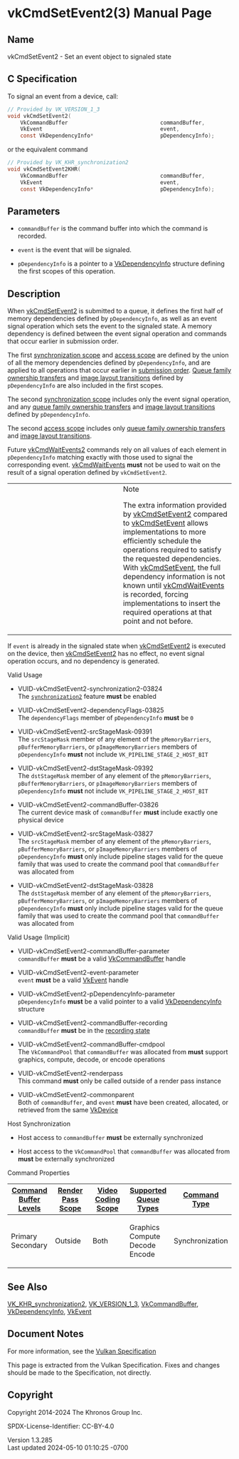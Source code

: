 # vkCmdSetEvent2(3) Manual Page

## Name

vkCmdSetEvent2 - Set an event object to signaled state



## <a href="#_c_specification" class="anchor"></a>C Specification

To signal an event from a device, call:

``` c
// Provided by VK_VERSION_1_3
void vkCmdSetEvent2(
    VkCommandBuffer                             commandBuffer,
    VkEvent                                     event,
    const VkDependencyInfo*                     pDependencyInfo);
```

or the equivalent command

``` c
// Provided by VK_KHR_synchronization2
void vkCmdSetEvent2KHR(
    VkCommandBuffer                             commandBuffer,
    VkEvent                                     event,
    const VkDependencyInfo*                     pDependencyInfo);
```

## <a href="#_parameters" class="anchor"></a>Parameters

- `commandBuffer` is the command buffer into which the command is
  recorded.

- `event` is the event that will be signaled.

- `pDependencyInfo` is a pointer to a
  [VkDependencyInfo](https://registry.khronos.org/vulkan/specs/1.3-extensions/man/html/VkDependencyInfo.html) structure defining the first
  scopes of this operation.

## <a href="#_description" class="anchor"></a>Description

When [vkCmdSetEvent2](https://registry.khronos.org/vulkan/specs/1.3-extensions/man/html/vkCmdSetEvent2.html) is submitted to a queue, it
defines the first half of memory dependencies defined by
`pDependencyInfo`, as well as an event signal operation which sets the
event to the signaled state. A memory dependency is defined between the
event signal operation and commands that occur earlier in submission
order.

The first <a
href="https://registry.khronos.org/vulkan/specs/1.3-extensions/html/vkspec.html#synchronization-dependencies-scopes"
target="_blank" rel="noopener">synchronization scope</a> and <a
href="https://registry.khronos.org/vulkan/specs/1.3-extensions/html/vkspec.html#synchronization-dependencies-access-scopes"
target="_blank" rel="noopener">access scope</a> are defined by the union
of all the memory dependencies defined by `pDependencyInfo`, and are
applied to all operations that occur earlier in <a
href="https://registry.khronos.org/vulkan/specs/1.3-extensions/html/vkspec.html#synchronization-submission-order"
target="_blank" rel="noopener">submission order</a>. <a
href="https://registry.khronos.org/vulkan/specs/1.3-extensions/html/vkspec.html#synchronization-queue-transfers"
target="_blank" rel="noopener">Queue family ownership transfers</a> and
<a
href="https://registry.khronos.org/vulkan/specs/1.3-extensions/html/vkspec.html#synchronization-image-layout-transitions"
target="_blank" rel="noopener">image layout transitions</a> defined by
`pDependencyInfo` are also included in the first scopes.

The second <a
href="https://registry.khronos.org/vulkan/specs/1.3-extensions/html/vkspec.html#synchronization-dependencies-scopes"
target="_blank" rel="noopener">synchronization scope</a> includes only
the event signal operation, and any <a
href="https://registry.khronos.org/vulkan/specs/1.3-extensions/html/vkspec.html#synchronization-queue-transfers"
target="_blank" rel="noopener">queue family ownership transfers</a> and
<a
href="https://registry.khronos.org/vulkan/specs/1.3-extensions/html/vkspec.html#synchronization-image-layout-transitions"
target="_blank" rel="noopener">image layout transitions</a> defined by
`pDependencyInfo`.

The second <a
href="https://registry.khronos.org/vulkan/specs/1.3-extensions/html/vkspec.html#synchronization-dependencies-access-scopes"
target="_blank" rel="noopener">access scope</a> includes only <a
href="https://registry.khronos.org/vulkan/specs/1.3-extensions/html/vkspec.html#synchronization-queue-transfers"
target="_blank" rel="noopener">queue family ownership transfers</a> and
<a
href="https://registry.khronos.org/vulkan/specs/1.3-extensions/html/vkspec.html#synchronization-image-layout-transitions"
target="_blank" rel="noopener">image layout transitions</a>.

Future [vkCmdWaitEvents2](https://registry.khronos.org/vulkan/specs/1.3-extensions/man/html/vkCmdWaitEvents2.html) commands rely on all
values of each element in `pDependencyInfo` matching exactly with those
used to signal the corresponding event.
[vkCmdWaitEvents](https://registry.khronos.org/vulkan/specs/1.3-extensions/man/html/vkCmdWaitEvents.html) **must** not be used to wait on
the result of a signal operation defined by `vkCmdSetEvent2`.

<table>
<colgroup>
<col style="width: 50%" />
<col style="width: 50%" />
</colgroup>
<tbody>
<tr class="odd">
<td class="icon"><em></em></td>
<td class="content">Note
<p>The extra information provided by <a
href="https://registry.khronos.org/vulkan/specs/1.3-extensions/man/html/vkCmdSetEvent2.html">vkCmdSetEvent2</a> compared to <a
href="vkCmdSetEvent.html">vkCmdSetEvent</a> allows implementations to
more efficiently schedule the operations required to satisfy the
requested dependencies. With <a
href="vkCmdSetEvent.html">vkCmdSetEvent</a>, the full dependency
information is not known until <a
href="https://registry.khronos.org/vulkan/specs/1.3-extensions/man/html/vkCmdWaitEvents.html">vkCmdWaitEvents</a> is recorded, forcing
implementations to insert the required operations at that point and not
before.</p></td>
</tr>
</tbody>
</table>

If `event` is already in the signaled state when
[vkCmdSetEvent2](https://registry.khronos.org/vulkan/specs/1.3-extensions/man/html/vkCmdSetEvent2.html) is executed on the device, then
[vkCmdSetEvent2](https://registry.khronos.org/vulkan/specs/1.3-extensions/man/html/vkCmdSetEvent2.html) has no effect, no event signal
operation occurs, and no dependency is generated.

Valid Usage

- <a href="#VUID-vkCmdSetEvent2-synchronization2-03824"
  id="VUID-vkCmdSetEvent2-synchronization2-03824"></a>
  VUID-vkCmdSetEvent2-synchronization2-03824  
  The <a
  href="https://registry.khronos.org/vulkan/specs/1.3-extensions/html/vkspec.html#features-synchronization2"
  target="_blank" rel="noopener"><code>synchronization2</code></a>
  feature **must** be enabled

- <a href="#VUID-vkCmdSetEvent2-dependencyFlags-03825"
  id="VUID-vkCmdSetEvent2-dependencyFlags-03825"></a>
  VUID-vkCmdSetEvent2-dependencyFlags-03825  
  The `dependencyFlags` member of `pDependencyInfo` **must** be `0`

- <a href="#VUID-vkCmdSetEvent2-srcStageMask-09391"
  id="VUID-vkCmdSetEvent2-srcStageMask-09391"></a>
  VUID-vkCmdSetEvent2-srcStageMask-09391  
  The `srcStageMask` member of any element of the `pMemoryBarriers`,
  `pBufferMemoryBarriers`, or `pImageMemoryBarriers` members of
  `pDependencyInfo` **must** not include `VK_PIPELINE_STAGE_2_HOST_BIT`

- <a href="#VUID-vkCmdSetEvent2-dstStageMask-09392"
  id="VUID-vkCmdSetEvent2-dstStageMask-09392"></a>
  VUID-vkCmdSetEvent2-dstStageMask-09392  
  The `dstStageMask` member of any element of the `pMemoryBarriers`,
  `pBufferMemoryBarriers`, or `pImageMemoryBarriers` members of
  `pDependencyInfo` **must** not include `VK_PIPELINE_STAGE_2_HOST_BIT`

- <a href="#VUID-vkCmdSetEvent2-commandBuffer-03826"
  id="VUID-vkCmdSetEvent2-commandBuffer-03826"></a>
  VUID-vkCmdSetEvent2-commandBuffer-03826  
  The current device mask of `commandBuffer` **must** include exactly
  one physical device

- <a href="#VUID-vkCmdSetEvent2-srcStageMask-03827"
  id="VUID-vkCmdSetEvent2-srcStageMask-03827"></a>
  VUID-vkCmdSetEvent2-srcStageMask-03827  
  The `srcStageMask` member of any element of the `pMemoryBarriers`,
  `pBufferMemoryBarriers`, or `pImageMemoryBarriers` members of
  `pDependencyInfo` **must** only include pipeline stages valid for the
  queue family that was used to create the command pool that
  `commandBuffer` was allocated from

- <a href="#VUID-vkCmdSetEvent2-dstStageMask-03828"
  id="VUID-vkCmdSetEvent2-dstStageMask-03828"></a>
  VUID-vkCmdSetEvent2-dstStageMask-03828  
  The `dstStageMask` member of any element of the `pMemoryBarriers`,
  `pBufferMemoryBarriers`, or `pImageMemoryBarriers` members of
  `pDependencyInfo` **must** only include pipeline stages valid for the
  queue family that was used to create the command pool that
  `commandBuffer` was allocated from

Valid Usage (Implicit)

- <a href="#VUID-vkCmdSetEvent2-commandBuffer-parameter"
  id="VUID-vkCmdSetEvent2-commandBuffer-parameter"></a>
  VUID-vkCmdSetEvent2-commandBuffer-parameter  
  `commandBuffer` **must** be a valid
  [VkCommandBuffer](https://registry.khronos.org/vulkan/specs/1.3-extensions/man/html/VkCommandBuffer.html) handle

- <a href="#VUID-vkCmdSetEvent2-event-parameter"
  id="VUID-vkCmdSetEvent2-event-parameter"></a>
  VUID-vkCmdSetEvent2-event-parameter  
  `event` **must** be a valid [VkEvent](https://registry.khronos.org/vulkan/specs/1.3-extensions/man/html/VkEvent.html) handle

- <a href="#VUID-vkCmdSetEvent2-pDependencyInfo-parameter"
  id="VUID-vkCmdSetEvent2-pDependencyInfo-parameter"></a>
  VUID-vkCmdSetEvent2-pDependencyInfo-parameter  
  `pDependencyInfo` **must** be a valid pointer to a valid
  [VkDependencyInfo](https://registry.khronos.org/vulkan/specs/1.3-extensions/man/html/VkDependencyInfo.html) structure

- <a href="#VUID-vkCmdSetEvent2-commandBuffer-recording"
  id="VUID-vkCmdSetEvent2-commandBuffer-recording"></a>
  VUID-vkCmdSetEvent2-commandBuffer-recording  
  `commandBuffer` **must** be in the [recording
  state](#commandbuffers-lifecycle)

- <a href="#VUID-vkCmdSetEvent2-commandBuffer-cmdpool"
  id="VUID-vkCmdSetEvent2-commandBuffer-cmdpool"></a>
  VUID-vkCmdSetEvent2-commandBuffer-cmdpool  
  The `VkCommandPool` that `commandBuffer` was allocated from **must**
  support graphics, compute, decode, or encode operations

- <a href="#VUID-vkCmdSetEvent2-renderpass"
  id="VUID-vkCmdSetEvent2-renderpass"></a>
  VUID-vkCmdSetEvent2-renderpass  
  This command **must** only be called outside of a render pass instance

- <a href="#VUID-vkCmdSetEvent2-commonparent"
  id="VUID-vkCmdSetEvent2-commonparent"></a>
  VUID-vkCmdSetEvent2-commonparent  
  Both of `commandBuffer`, and `event` **must** have been created,
  allocated, or retrieved from the same [VkDevice](https://registry.khronos.org/vulkan/specs/1.3-extensions/man/html/VkDevice.html)

Host Synchronization

- Host access to `commandBuffer` **must** be externally synchronized

- Host access to the `VkCommandPool` that `commandBuffer` was allocated
  from **must** be externally synchronized

Command Properties

<table class="tableblock frame-all grid-all stretch">
<colgroup>
<col style="width: 20%" />
<col style="width: 20%" />
<col style="width: 20%" />
<col style="width: 20%" />
<col style="width: 20%" />
</colgroup>
<thead>
<tr class="header">
<th class="tableblock halign-left valign-top"><a
href="#VkCommandBufferLevel">Command Buffer Levels</a></th>
<th class="tableblock halign-left valign-top"><a
href="#vkCmdBeginRenderPass">Render Pass Scope</a></th>
<th class="tableblock halign-left valign-top"><a
href="#vkCmdBeginVideoCodingKHR">Video Coding Scope</a></th>
<th class="tableblock halign-left valign-top"><a
href="#VkQueueFlagBits">Supported Queue Types</a></th>
<th class="tableblock halign-left valign-top"><a
href="#fundamentals-queueoperation-command-types">Command Type</a></th>
</tr>
</thead>
<tbody>
<tr class="odd">
<td class="tableblock halign-left valign-top"><p>Primary<br />
Secondary</p></td>
<td class="tableblock halign-left valign-top"><p>Outside</p></td>
<td class="tableblock halign-left valign-top"><p>Both</p></td>
<td class="tableblock halign-left valign-top"><p>Graphics<br />
Compute<br />
Decode<br />
Encode</p></td>
<td
class="tableblock halign-left valign-top"><p>Synchronization</p></td>
</tr>
</tbody>
</table>

## <a href="#_see_also" class="anchor"></a>See Also

[VK_KHR_synchronization2](https://registry.khronos.org/vulkan/specs/1.3-extensions/man/html/VK_KHR_synchronization2.html),
[VK_VERSION_1_3](https://registry.khronos.org/vulkan/specs/1.3-extensions/man/html/VK_VERSION_1_3.html),
[VkCommandBuffer](https://registry.khronos.org/vulkan/specs/1.3-extensions/man/html/VkCommandBuffer.html),
[VkDependencyInfo](https://registry.khronos.org/vulkan/specs/1.3-extensions/man/html/VkDependencyInfo.html), [VkEvent](https://registry.khronos.org/vulkan/specs/1.3-extensions/man/html/VkEvent.html)

## <a href="#_document_notes" class="anchor"></a>Document Notes

For more information, see the <a
href="https://registry.khronos.org/vulkan/specs/1.3-extensions/html/vkspec.html#vkCmdSetEvent2"
target="_blank" rel="noopener">Vulkan Specification</a>

This page is extracted from the Vulkan Specification. Fixes and changes
should be made to the Specification, not directly.

## <a href="#_copyright" class="anchor"></a>Copyright

Copyright 2014-2024 The Khronos Group Inc.

SPDX-License-Identifier: CC-BY-4.0

Version 1.3.285  
Last updated 2024-05-10 01:10:25 -0700
